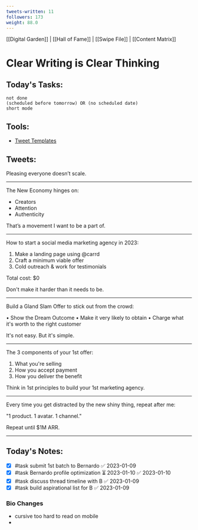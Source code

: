 ```yaml
---
tweets-written: 11
followers: 173
weight: 88.0
---
```

[[Digital Garden]] | [[Hall of Fame]] | [[Swipe File]] | [[Content Matrix]]

# Clear Writing is Clear Thinking

## Today's Tasks:
```tasks
not done
(scheduled before tomorrow) OR (no scheduled date)
short mode
```

## Tools:
- [Tweet Templates](https://www.notion.so/100-Tweet-Templates-with-Examples-fbdcc37fc2e04447ac452d310094e9d1)

## Tweets:

Pleasing everyone doesn’t scale.

---

The New Economy hinges on:

-   Creators
-   Attention
-   Authenticity

That’s a movement I want to be a part of.

---

How to start a social media marketing agency in 2023:

1. Make a landing page using @carrd
2. Craft a minimum viable offer
3. Cold outreach & work for testimonials

Total cost: $0

Don't make it harder than it needs to be.

---

Build a Gland Slam Offer to stick out from the crowd:

• Show the Dream Outcome
• Make it very likely to obtain
• Charge what it's worth to the right customer

It's not easy. But it's simple.

---
The 3 components of your 1st offer:

1. What you're selling
2. How you accept payment
3. How you deliver the benefit

Think in 1st principles to build your 1st marketing agency.

---
Every time you get distracted by the new shiny thing, repeat after me:

"1 product. 1 avatar. 1 channel."

Repeat until $1M ARR.

---
## Today's Notes:

- [x] #task submit 1st batch to Bernardo ✅ 2023-01-09
- [x] #task Bernardo profile optimization ⏳ 2023-01-10 ✅ 2023-01-10
- [x] #task discuss thread timeline with B ✅ 2023-01-09
- [x] #task build aspirational list for B ✅ 2023-01-09

### Bio Changes
- cursive too hard to read on mobile
- 

